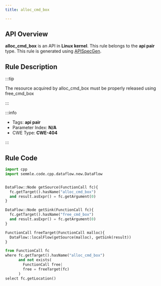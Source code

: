 ```yaml
---
title: alloc_cmd_box

---
```



## API Overview
**alloc_cmd_box** is an API in **Linux kernel**. This rule belongs to the **api pair** type. This rule is generated using [APISpecGen](../../tools/APISpecGen).
## Rule Description

:::tip

The resource acquired by alloc_cmd_box must be properly released using free_cmd_box

:::

:::info

- Tags: **api pair**
- Parameter Index: **N/A**
- CWE Type: **CWE-404**

:::

## Rule Code
```python
import cpp
import semmle.code.cpp.dataflow.new.DataFlow


DataFlow::Node getSource(FunctionCall fc){
  fc.getTarget().hasName("alloc_cmd_box")
  and result.asExpr() = fc.getArgument(0)
}

DataFlow::Node getSink(FunctionCall fc){
  fc.getTarget().hasName("free_cmd_box")
  and result.asExpr() = fc.getArgument(0)
}

FunctionCall freeTarget(FunctionCall malloc){
  DataFlow::localFlow(getSource(malloc), getSink(result))
}

from FunctionCall fc
where fc.getTarget().hasName("alloc_cmd_box")
      and not exists(
        FunctionCall free| 
        free = freeTarget(fc)
      )
select fc.getLocation()

    
```